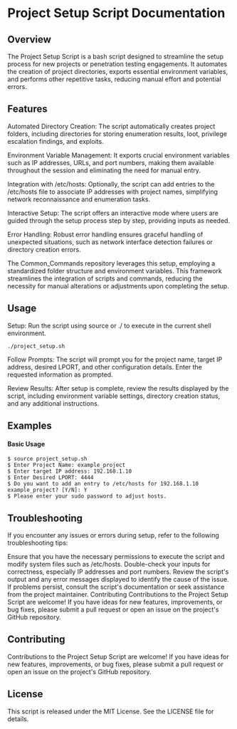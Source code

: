 # Project Setup Script Documentation

## Overview

The Project Setup Script is a bash script designed to streamline the setup process for new projects or penetration testing engagements. It automates the creation of project directories, exports essential environment variables, and performs other repetitive tasks, reducing manual effort and potential errors.

## Features
Automated Directory Creation: The script automatically creates project folders, including directories for storing enumeration results, loot, privilege escalation findings, and exploits.

Environment Variable Management: It exports crucial environment variables such as IP addresses, URLs, and port numbers, making them available throughout the session and eliminating the need for manual entry.

Integration with /etc/hosts: Optionally, the script can add entries to the /etc/hosts file to associate IP addresses with project names, simplifying network reconnaissance and enumeration tasks.

Interactive Setup: The script offers an interactive mode where users are guided through the setup process step by step, providing inputs as needed.

Error Handling: Robust error handling ensures graceful handling of unexpected situations, such as network interface detection failures or directory creation errors.

The Common_Commands repository leverages this setup, employing a standardized folder structure and environment variables. This framework streamlines the integration of scripts and commands, reducing the necessity for manual alterations or adjustments upon completing the setup.

## Usage
Setup: Run the script using source or ./ to execute in the current shell environment.
```
./project_setup.sh
```
Follow Prompts: The script will prompt you for the project name, target IP address, desired LPORT, and other configuration details. Enter the requested information as prompted.

Review Results: After setup is complete, review the results displayed by the script, including environment variable settings, directory creation status, and any additional instructions.

## Examples

#### Basic Usage
```
$ source project_setup.sh
$ Enter Project Name: example_project
$ Enter target IP address: 192.168.1.10
$ Enter Desired LPORT: 4444
$ Do you want to add an entry to /etc/hosts for 192.168.1.10 example_project? [Y/N]: Y
$ Please enter your sudo password to adjust hosts.
```

## Troubleshooting

If you encounter any issues or errors during setup, refer to the following troubleshooting tips:

Ensure that you have the necessary permissions to execute the script and modify system files such as /etc/hosts.
Double-check your inputs for correctness, especially IP addresses and port numbers.
Review the script's output and any error messages displayed to identify the cause of the issue.
If problems persist, consult the script's documentation or seek assistance from the project maintainer.
Contributing
Contributions to the Project Setup Script are welcome! If you have ideas for new features, improvements, or bug fixes, please submit a pull request or open an issue on the project's GitHub repository.

## Contributing
Contributions to the Project Setup Script are welcome! If you have ideas for new features, improvements, or bug fixes, please submit a pull request or open an issue on the project's GitHub repository.

## License
This script is released under the MIT License. See the LICENSE file for details.
